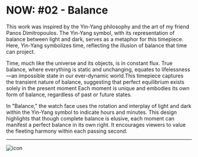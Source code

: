 # NOW: #02 - Balance

This work was inspired by the Yin-Yang philosophy and the art of my friend Panos Dimitropoulos. The Yin-Yang symbol, with its representation of balance between light and dark, serves as a metaphor for this timepiece. Here, Yin-Yang symbolizes time, reflecting the illusion of balance that time can project.

Time, much like the universe and its objects, is in constant flux. True balance, where everything is static and unchanging, equates to lifelessness—an impossible state in our ever-dynamic world.This timepiece captures the transient nature of balance, suggesting that perfect equilibrium exists solely in the present moment Each moment is unique and embodies its own form of balance, regardless of past or future states.

In "Balance," the watch face uses the rotation and interplay of light and dark within the Yin-Yang symbol to indicate hours and minutes. This design highlights that though complete balance is elusive, each moment can manifest a perfect balance in its own right. It encourages viewers to value the fleeting harmony within each passing second.

---

![icon](projects/2/icon.png)